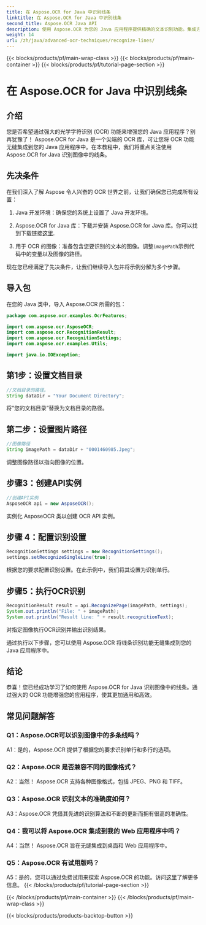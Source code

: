 ```yaml
---
title: 在 Aspose.OCR for Java 中识别线条
linktitle: 在 Aspose.OCR for Java 中识别线条
second_title: Aspose.OCR Java API
description: 使用 Aspose.OCR 为您的 Java 应用程序提供精确的文本识别功能。集成方便，精度高。
weight: 14
url: /zh/java/advanced-ocr-techniques/recognize-lines/
---
```


{{< blocks/products/pf/main-wrap-class >}}
{{< blocks/products/pf/main-container >}}
{{< blocks/products/pf/tutorial-page-section >}}

# 在 Aspose.OCR for Java 中识别线条

## 介绍

您是否希望通过强大的光学字符识别 (OCR) 功能来增强您的 Java 应用程序？别再犹豫了！ Aspose.OCR for Java 是一个尖端的 OCR 库，可让您将 OCR 功能无缝集成到您的 Java 应用程序中。在本教程中，我们将重点关注使用 Aspose.OCR for Java 识别图像中的线条。

## 先决条件

在我们深入了解 Aspose 令人兴奋的 OCR 世界之前，让我们确保您已完成所有设置：

1. Java 开发环境：确保您的系统上设置了 Java 开发环境。

2.  Aspose.OCR for Java 库：下载并安装 Aspose.OCR for Java 库。你可以找到下载链接[这里](https://releases.aspose.com/ocr/java/).

3. 用于 OCR 的图像：准备包含您要识别的文本的图像。调整`imagePath`示例代码中的变量以及图像的路径。

现在您已经满足了先决条件，让我们继续导入包并将示例分解为多个步骤。

## 导入包

在您的 Java 类中，导入 Aspose.OCR 所需的包：

```java
package com.aspose.ocr.examples.OcrFeatures;

import com.aspose.ocr.AsposeOCR;
import com.aspose.ocr.RecognitionResult;
import com.aspose.ocr.RecognitionSettings;
import com.aspose.ocr.examples.Utils;

import java.io.IOException;
```

## 第1步：设置文档目录

```java
//文档目录的路径。
String dataDir = "Your Document Directory";
```

将“您的文档目录”替换为文档目录的路径。

## 第二步：设置图片路径

```java
//图像路径
String imagePath = dataDir + "0001460985.Jpeg";
```

调整图像路径以指向图像的位置。

## 步骤3：创建API实例

```java
//创建API实例
AsposeOCR api = new AsposeOCR();
```

实例化 AsposeOCR 类以创建 OCR API 实例。

## 步骤 4：配置识别设置

```java
RecognitionSettings settings = new RecognitionSettings();
settings.setRecognizeSingleLine(true);
```

根据您的要求配置识别设置。在此示例中，我们将其设置为识别单行。

## 步骤5：执行OCR识别

```java
RecognitionResult result = api.RecognizePage(imagePath, settings);
System.out.println("File: " + imagePath);
System.out.println("Result line: " + result.recognitionText);
```

对指定图像执行OCR识别并输出识别结果。

通过执行以下步骤，您可以使用 Aspose.OCR 将线条识别功能无缝集成到您的 Java 应用程序中。

## 结论

恭喜！您已经成功学习了如何使用 Aspose.OCR for Java 识别图像中的线条。通过强大的 OCR 功能增强您的应用程序，使其更加通用和高效。

## 常见问题解答

### Q1：Aspose.OCR可以识别图像中的多条线吗？

A1：是的，Aspose.OCR 提供了根据您的要求识别单行和多行的选项。

### Q2：Aspose.OCR 是否兼容不同的图像格式？

A2：当然！ Aspose.OCR 支持各种图像格式，包括 JPEG、PNG 和 TIFF。

### Q3：Aspose.OCR 识别文本的准确度如何？

A3：Aspose.OCR 凭借其先进的识别算法和不断的更新而拥有很高的准确性。

### Q4：我可以将 Aspose.OCR 集成到我的 Web 应用程序中吗？

A4：当然！ Aspose.OCR 旨在无缝集成到桌面和 Web 应用程序中。

### Q5：Aspose.OCR 有试用版吗？

 A5：是的，您可以通过免费试用来探索 Aspose.OCR 的功能。访问[这里](https://releases.aspose.com/)了解更多信息。
{{< /blocks/products/pf/tutorial-page-section >}}

{{< /blocks/products/pf/main-container >}}
{{< /blocks/products/pf/main-wrap-class >}}

{{< blocks/products/products-backtop-button >}}

